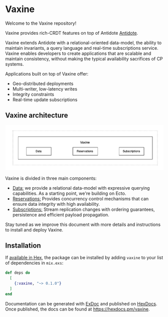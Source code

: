 # Vaxine
Welcome to the Vaxine repository!

Vaxine provides rich-CRDT features on top of Antidote [Antidote](https://github.com/AntidoteDB/antidote).

Vaxine extends Antidote with a relational-oriented data-model, the ability to maintain invariants, a query language and real-time subscriptions service. Vaxine enables developers to create applications that are scalable and maintain consistency, without making the typical availability sacrifices of CP systems. 

Applications built on top of Vaxine offer:

* Geo-distributed deployments
* Multi-writer, low-latency writes
* Integrity constraints
* Real-time update subscriptions


## Vaxine architecture

![vaxine-components](./design/assets/vaxine-components.png)

Vaxine is divided in three main components:

- [Data:](https://github.com/vaxine-io/vaxine/blob/main/design/data.md) we provide a relational data-model with expressive querying capabilities. As a starting point, we're building on Ecto.
- [Reservations:](https://github.com/vaxine-io/vaxine/blob/main/design/reservations.md) Provides concurrency control mechanisms that can ensure data integrity with high availability. 
- [Subscriptions:](https://github.com/vaxine-io/vaxine/blob/main/design/pub-sub.md) Stream replication changes with ordering guarantees, persistence and efficient payload propagation.


Stay tuned as we improve this document with more details and instructions to install and deploy Vaxine.

## Installation

If [available in Hex](https://hex.pm/docs/publish), the package can be installed
by adding `vaxine` to your list of dependencies in `mix.exs`:

```elixir
def deps do
  [
    {:vaxine, "~> 0.1.0"}
  ]
end
```

Documentation can be generated with [ExDoc](https://github.com/elixir-lang/ex_doc)
and published on [HexDocs](https://hexdocs.pm). Once published, the docs can
be found at <https://hexdocs.pm/vaxine>.
